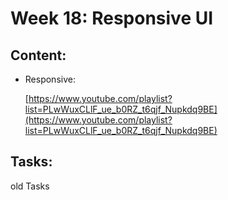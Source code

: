 # Week 18: Responsive UI

## Content:

- Responsive:
    
    [https://www.youtube.com/playlist?list=PLwWuxCLlF_ue_b0RZ_t6qjf_Nupkdq9BE](https://www.youtube.com/playlist?list=PLwWuxCLlF_ue_b0RZ_t6qjf_Nupkdq9BE)
    

## Tasks:
 old Tasks
